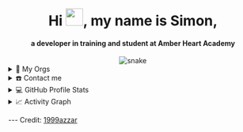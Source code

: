 <div align="center">
    <h1 align="center">
        Hi
        <img
            width="35"
            src="https://github.com/SimonDMaxwell/SimonDMaxwell/blob/main/Resources/waving.gif"
        />, my name is Simon,
    </h1>
    <h4 align="center">
        a developer in training and student at Amber Heart Academy
    </h4>
</div>

<div align="center">
    <img
        src="https://github.com/SimonDMaxwell/SimonDMaxwell/blob/main/Resources/grid-snake.svg"
        alt="snake"
    />
</div>

<details>
    <summary>🏢 My Orgs</summary>
    <div>
        <samp>
            <h2 align="center">👔 Organizations I Belong To:</h2>
            <br />
            <p align="center" style="font-size: 32px;">
                <a
                    href="https://github.com/NeptuneDevelopmentServices"
                    target="blank"
                    >
                    NeptuneDevelopmentServices
                </a>
            </p>
            <p align="center" style="font-size: 32px;">
                <a
                    href="https://github.com/SimonD-Training"
                    target="blank"
                    >
                    SimonDTraining
                </a>
            </p>
        </samp>
    </div>
</details>

<details>
    <summary>☎️ Contact me</summary>
    <div>
        <samp>
            <h2 align="center">😎 You can reach me by:</h2>
            <p align="center">
                <br />
                <a
                    href="https://mailto:simon.dominic.maxwell@gmail.com"
                    target="blank"
                    ><img
                        align="center"
                        src="https://img.shields.io/badge/gmail-EA4335.svg?style=for-the-badge&logo=gmail&logoColor=white"
                        alt="azzar"
                        height="30"
                /></a>
            </p>
            <p align="center">
                <a href="https://instagram.com/PrxDev876" target="blank"
                    ><img
                        align="center"
                        src="https://img.shields.io/badge/instagram-%23E4405F.svg?style=for-the-badge&logo=Instagram&logoColor=white"
                        alt="azzar"
                        height="30"
                /></a>
                <a href="https://wa.me/+18763449178" target="blank"
                    ><img
                        align="center"
                        src="https://img.shields.io/badge/whatsapp-4B7F1.svg?style=for-the-badge&logo=whatsapp&logoColor=white"
                        alt="azzar"
                        height="30"
                /></a>
                <a href="https://twitter.com/PrxDev876" target="blank"
                    ><img
                        align="center"
                        src="https://img.shields.io/badge/twitter-1DA1F2.svg?style=for-the-badge&logo=twitter&logoColor=white"
                        alt="azzar"
                        height="30"
                /></a>
                <br />
            </p>
        </samp>
    </div>
</details>

<details>
    <summary>💻 GitHub Profile Stats</summary>
    <div>
        <h2 align="center">📊 Github stats</h2>
        <br />
        <p align="center">
            <a href="https://github.com/SDevM/">
                <img
                    src="https://github-readme-stats.vercel.app/api/top-langs/?username=SDevM&langs_count=6&theme=gruvbox&layout=compact&hide_border=true"
                    alt="SDevM :: Top Langs"
            /></a>
        </p>
        <p align="center">
            <a href="https://github.com/SDevM/">
                <img
                    width="49.5%"
                    src="https://github-readme-stats.vercel.app/api?username=SDevM&show_icons=true&theme=gruvbox&hide_border=true"
                />
                <img
                    width="49.5%"
                    src="https://github-readme-streak-stats.herokuapp.com/?user=SDevM&theme=gruvbox&hide_border=true"
                />
            </a>
        </p>
        <br />
    </div>
</details>

<details>
    <summary>📈 Activity Graph</summary>
    <br />
    <h2 align="center">My current activity</h2>
    <img
            alt="SDevM's Activity Graph"
            src="https://activity-graph.herokuapp.com/graph/?username=sdevm&bg_color=000&color=fff&line=00E676&point=fff&hide_border=true"
    />
</details>

--- Credit: [1999azzar](https://github.com/1999azzar)
